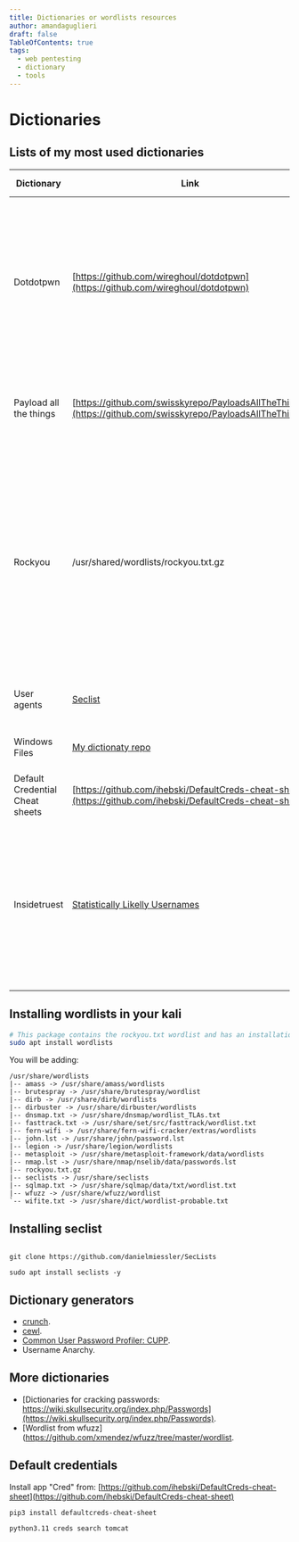 ```yaml
---
title: Dictionaries or wordlists resources
author: amandaguglieri
draft: false
TableOfContents: true
tags:
  - web pentesting
  - dictionary
  - tools
---
```


# Dictionaries

## Lists of my most used dictionaries

| Dictionary                      | Link                                                                                                       | Description                                                                                                                                                                                                                                                                       | Intended for                        |     |
| ------------------------------- | ---------------------------------------------------------------------------------------------------------- | --------------------------------------------------------------------------------------------------------------------------------------------------------------------------------------------------------------------------------------------------------------------------------- | ----------------------------------- | --- |
| Dotdotpwn                       | [https://github.com/wireghoul/dotdotpwn](https://github.com/wireghoul/dotdotpwn)                           | It's a very flexible intelligent fuzzer to discover traversal directory vulnerabilities in software such as HTTP/FTP/TFTP servers, Web platforms such as CMSs, ERPs, Blogs, etc.                                                                                                  | Traversal directory                 |     |
| Payload all the things          | [https://github.com/swisskyrepo/PayloadsAllTheThings](https://github.com/swisskyrepo/PayloadsAllTheThings) | many different resources and cheat sheets for payload generation and general methodology.                                                                                                                                                                                         |                                     |     |
| Rockyou                         | /usr/shared/wordlists/rockyou.txt.gz                                                                       | RockYou was a company that developed widgets for MySpace and implemented applications for various social networks and Facebook. Since 2014, it has engaged primarily in the purchases of rights to classic video games; it incorporates in-game ads and re-distributes the games. |                                     |     |
| User agents                     | [Seclist](https://github.com/danielmiessler/SecLists/tree/master/Fuzzing/User-Agents)                      | Intended to bypass rate limiting (in an API)                                                                                                                                                                                                                                      | User-agent headers                  |     |
| Windows Files                   | [My dictionaty repo](https://github.com/amandaguglieri/dictionaries/blob/main/windows/file_inclusion)      | To read interesting files from windows machines                                                                                                                                                                                                                                   | Intended for information disclosure |     |
| Default Credential Cheat sheets | [https://github.com/ihebski/DefaultCreds-cheat-sheet](https://github.com/ihebski/DefaultCreds-cheat-sheet) | Install and run `"python3.11 creds search <service>"`                                                                                                                                                                                                                             |                                     |     |
| Insidetruest                    | [Statistically Likelly Usernames](https://github.com/insidetrust/statistically-likely-usernames)           | This resource contains wordlists for creating statistically likely usernames for use in username-enumeration, simulated password-attacks and other security testing tasks.                                                                                                        |                                     |     |


## Installing wordlists in your kali

```bash
# This package contains the rockyou.txt wordlist and has an installation size of 134 MB.
sudo apt install wordlists
```

You will be adding:

```
/usr/share/wordlists
|-- amass -> /usr/share/amass/wordlists
|-- brutespray -> /usr/share/brutespray/wordlist
|-- dirb -> /usr/share/dirb/wordlists
|-- dirbuster -> /usr/share/dirbuster/wordlists
|-- dnsmap.txt -> /usr/share/dnsmap/wordlist_TLAs.txt
|-- fasttrack.txt -> /usr/share/set/src/fasttrack/wordlist.txt
|-- fern-wifi -> /usr/share/fern-wifi-cracker/extras/wordlists
|-- john.lst -> /usr/share/john/password.lst
|-- legion -> /usr/share/legion/wordlists
|-- metasploit -> /usr/share/metasploit-framework/data/wordlists
|-- nmap.lst -> /usr/share/nmap/nselib/data/passwords.lst
|-- rockyou.txt.gz
|-- seclists -> /usr/share/seclists
|-- sqlmap.txt -> /usr/share/sqlmap/data/txt/wordlist.txt
|-- wfuzz -> /usr/share/wfuzz/wordlist
`-- wifite.txt -> /usr/share/dict/wordlist-probable.txt
```

## Installing seclist

```shell-session

git clone https://github.com/danielmiessler/SecLists

sudo apt install seclists -y

```

## Dictionary generators

- [crunch](crunch.md).
- [cewl](cewl.md).
- [Common User Password Profiler: CUPP](cupp-common-user-password-profiler.md).
- Username Anarchy.


## More dictionaries

- [Dictionaries for cracking passwords: https://wiki.skullsecurity.org/index.php/Passwords](https://wiki.skullsecurity.org/index.php/Passwords).
- [Wordlist from wfuzz](https://github.com/xmendez/wfuzz/tree/master/wordlist.

## Default credentials

Install app "Cred" from: [https://github.com/ihebski/DefaultCreds-cheat-sheet](https://github.com/ihebski/DefaultCreds-cheat-sheet)

```bash
pip3 install defaultcreds-cheat-sheet

python3.11 creds search tomcat
```
